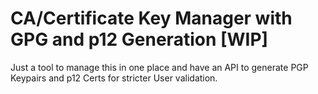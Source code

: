 # CA/Certificate Key Manager with GPG and p12 Generation [WIP]

Just a tool to manage this in one place and have an API to generate PGP Keypairs and p12 Certs for stricter User validation.
